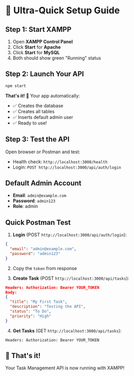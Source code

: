 # 🚀 Ultra-Quick Setup Guide

## Step 1: Start XAMPP

1. Open **XAMPP Control Panel**
2. Click **Start** for **Apache**
3. Click **Start** for **MySQL**
4. Both should show green "Running" status

## Step 2: Launch Your API

```bash
npm start
```

**That's it!** 🎉 Your app automatically:

- ✅ Creates the database
- ✅ Creates all tables
- ✅ Inserts default admin user
- ✅ Ready to use!

## Step 3: Test the API

Open browser or Postman and test:

- Health check: `http://localhost:3000/health`
- Login: `POST http://localhost:3000/api/auth/login`

## Default Admin Account

- **Email**: `admin@example.com`
- **Password**: `admin123`
- **Role**: admin

## Quick Postman Test

1. **Login** (POST `http://localhost:3000/api/auth/login`):

```json
{
  "email": "admin@example.com",
  "password": "admin123"
}
```

2. Copy the `token` from response

3. **Create Task** (POST `http://localhost:3000/api/tasks`):

```json
Headers: Authorization: Bearer YOUR_TOKEN
Body:
{
  "title": "My First Task",
  "description": "Testing the API",
  "status": "To Do",
  "priority": "High"
}
```

4. **Get Tasks** (GET `http://localhost:3000/api/tasks`):

```
Headers: Authorization: Bearer YOUR_TOKEN
```

## 🎉 That's it!

Your Task Management API is now running with XAMPP!
